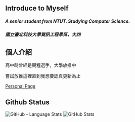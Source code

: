 ## Introduce to Myself

##### A senior student from NTUT. Studying Computer Science.

##### 國立臺北科技大學資訊工程學系，大四


## 個人介紹

高中時曾經是競程選手，大學放推中

嘗試放推這裡直到我想要認真更新為止

[Personal Page](https://kesshoban3310.github.io/)
## Github Status

![GitHub - Language Stats](https://github-readme-stats.vercel.app/api/top-langs/?username=kesshoban3310)
![GitHub Stats](https://github-readme-stats.vercel.app/api?username=kesshoban3310&count_private=true)
